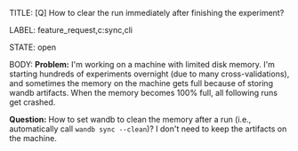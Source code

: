 TITLE:
[Q] How to clear the run immediately after finishing the experiment?

LABEL:
feature_request,c:sync,cli

STATE:
open

BODY:
**Problem:** I'm working on a machine with limited disk memory. I'm starting hundreds of experiments overnight (due to many cross-validations), and sometimes the memory on the machine gets full because of storing wandb artifacts. When the memory becomes 100% full, all following runs get crashed.

**Question:** How to set wandb to clean the memory after a run (i.e., automatically call ```wandb sync --clean```)? I don't need to keep the artifacts on the machine.

